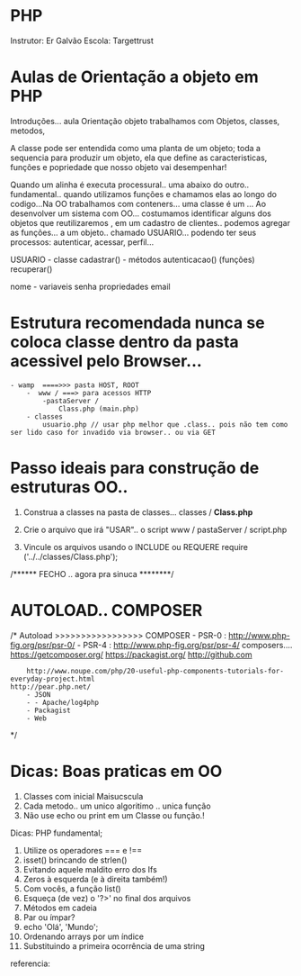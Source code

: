PHP 
===
Instrutor: Er Galvão
Escola: Targettrust

Aulas de Orientação a objeto em PHP 
====

Introduções... aula
Orientação objeto trabalhamos com Objetos, classes, metodos, 

A classe pode ser entendida como uma planta de um objeto; toda a sequencia para produzir um objeto, ela que define as caracteristicas, funções e popriedade que nosso objeto vai desempenhar! 

Quando um alinha é executa processural.. uma abaixo do outro.. fundamental.. quando utilizamos funções e chamamos elas ao longo do codigo…Na OO trabalhamos com conteners…  uma classe é um … Ao desenvolver um sistema com OO… costumamos identificar alguns dos objetos que reutilizaremos , em um cadastro de clientes.. podemos agregar as funções… a um objeto.. chamado USUARIO… podendo ter seus processos: autenticar, acessar, perfil… 

USUARIO 		- classe
cadastrar()		- métodos
autenticacao()	  (funções)
recuperar()

nome		- variaveis 
senha		  propriedades
email


Estrutura recomendada nunca se coloca classe dentro da pasta acessivel pelo Browser...
====
	- wamp  ====>>> pasta HOST, ROOT
 		-  www / ===> para acessos HTTP
			-pastaServer / 	
				Class.php (main.php)
		- classes 
		  	usuario.php // usar php melhor que .class.. pois não tem como ser lido caso for invadido via browser.. ou via GET
	

Passo ideais para construção de estruturas OO..
==== 

1. Construa a classes na pasta de classes... 
	 classes / <b> Class.php </b>
	 
2. Crie o arquivo que irá "USAR".. o script
	 www / pastaServer / script.php

3. Vincule os arquivos usando o INCLUDE ou REQUERE
	require ('../../classes/Class.php');
	 
/****** FECHO .. agora pra sinuca ********/
	 

AUTOLOAD.. COMPOSER
===
/* 
Autoload >>>>>>>>>>>>>>>>> COMPOSER
	- PSR-0 : http://www.php-fig.org/psr/psr-0/
	- PSR-4 : http://www.php-fig.org/psr/psr-4/
	composers.... 
		https://getcomposer.org/
		https://packagist.org/
		http://github.com
		
		http://www.noupe.com/php/20-useful-php-components-tutorials-for-everyday-project.html
	http://pear.php.net/
		- JSON
		- - Apache/log4php
		- Packagist
		- Web
*/

	 
	 
	 
Dicas:  Boas praticas em OO
==== 

1. Classes com inicial Maisucscula
2. Cada metodo.. um unico algoritimo .. unica função 
3. Não use echo ou print em um Classe ou função.! 



Dicas: PHP fundamental;

1. Utilize os operadores === e !==
2. isset() brincando de strlen()
3. Evitando aquele maldito erro dos Ifs
4. Zeros à esquerda (e à direita também!)
5. Com vocês, a função list()
6. Esqueça (de vez) o '?>' no final dos arquivos
7. Métodos em cadeia
8. Par ou ímpar?
9. echo 'Olá', 'Mundo';
10. Ordenando arrays por um índice
11. Substituindo a primeira ocorrência de uma string

referencia: 
